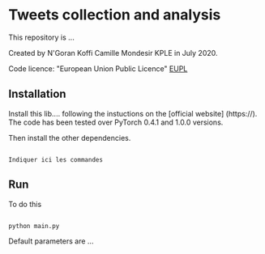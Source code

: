 # Tweets collection and analysis

This repository is ...

Created by N'Goran Koffi Camille Mondesir KPLE in July 2020.

Code licence: "European Union Public Licence" [EUPL](https://eupl.eu/)


## Installation

Install this lib....  following the instuctions on the [official website] (https://). The code has been tested over PyTorch 0.4.1 and 1.0.0 versions.

Then install the other dependencies.

```

Indiquer ici les commandes

```

## Run

To do this

```

python main.py

```


Default parameters are ...